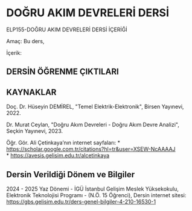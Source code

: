 # DOĞRU AKIM DEVRELERİ DERSİ

ELP155-DOĞRU AKIM DEVRELERİ DERSİ İÇERİĞİ

Amaç: Bu ders, 

İçerik:  

## DERSİN ÖĞRENME ÇIKTILARI


## KAYNAKLAR

Doç. Dr. Hüseyin DEMİREL, "Temel Elektrik-Elektronik", Birsen Yayınevi, 2022.

Dr. Murat Ceylan, "Doğru Akım Devreleri - Doğru Akım Devre Analizi", Seçkin Yayınevi, 2023.

Öğr. Gör. Ali Çetinkaya’nın internet sayfaları: 
    * https://scholar.google.com.tr/citations?hl=tr&user=XSEW-NcAAAAJ  
    * https://avesis.gelisim.edu.tr/alcetinkaya 

## Dersin Verildiği Dönem ve Bilgiler

2024 - 2025 Yaz Dönemi - İGÜ İstanbul Gelişim Meslek Yüksekokulu, Elektronik Teknolojisi Programı - (N.Ö. 15 Öğrenci), Dersin internet sitesi: https://gbs.gelisim.edu.tr/ders-genel-bilgiler-4-210-16530-1 

